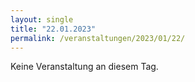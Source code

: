 ```yaml
---
layout: single
title: "22.01.2023"
permalink: /veranstaltungen/2023/01/22/
---
```


Keine Veranstaltung an diesem Tag.
